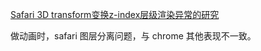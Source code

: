 [Safari 3D transform变换z-index层级渲染异常的研究](https://www.zhangxinxu.com/wordpress/2016/08/safari-3d-transform-z-index/)

做动画时，safari 图层分离问题，与 chrome 其他表现不一致。